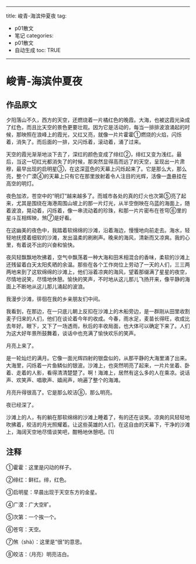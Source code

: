  ---
title: 峻青-海滨仲夏夜 
tag: 
- p01散文 
- 笔记
categories:
- p01散文 
- 自动生成
toc: TRUE
--- 
<h1 id="峻青-海滨仲夏夜">峻青-海滨仲夏夜</h1>
<h2 id="作品原文">作品原文</h2>
<p>夕阳落山不久，西方的天空，还燃烧着一片橘红色的晚霞。大海，也被这霞光染成了红色，而且比天空的景色更要壮观。因为它是活动的，每当一排排波浪涌起的时候，那映照在浪峰上的霞光，又红又亮，就像一片片霍霍①燃烧的火焰，闪烁着，消失了。而后面的一排，又闪烁着，滚动着，涌了过来。</p>
<p>天空的霞光渐渐地淡下去了，深红的颜色变成了绯红②，绯红又变为浅红。最后，当这一切红光都消失了的时候，那突然显得高而远了的天空，呈现出一片肃穆，最早出现的启明星③，在这深蓝色的天幕上闪烁起来了。它是那么大，那么亮，整个广漠④的天幕上只有它在那里放射着令人注目的光辉，活像一盏悬挂在高空的明灯。</p>
<p>夜色加浓，苍空中的“明灯”越来越多了。而城市各处的真的灯火也次第⑤亮了起来，尤其是围绕在海港周围山坡上的那一片灯光，从半空倒映在乌蓝的海面上，随着波浪，晃动着，闪烁着，像一串流动着的珍珠，和那一片片密布在苍穹⑥里的星斗互相辉映，煞⑦是好看。</p>
<p>在这幽美的夜色中，我踏着软绵绵的沙滩，沿着海边，慢慢地向前走去。海水，轻轻地抚摸着细软的沙滩，发出温柔的刷刷声。晚来的海风，清新而又凉爽。我的心里，有着说不出的兴奋和愉快。</p>
<p>夜风轻飘飘地吹拂着，空气中飘荡着一种大海和田禾相混合的香味，柔软的沙滩上还残留着白天太阳炙晒的余温。那些在各个工作岗位上劳动了一天的人们，三三两两地来到了这软绵绵的沙滩上，他们浴着凉爽的海风，望着那缀满了星星的夜空，尽情地说笑，尽情地休憩。愉快的笑声，不时地从这儿那儿飞扬开来，像平静的海面上不断地从这儿那儿涌起的波浪。</p>
<p>我漫步沙滩，徘徊在我的乡亲朋友们中间。</p>
<p>我看到，在那边，在一只底儿朝上反扣在沙滩上的木船旁边，是一群刚从田里收割麦子归来的人们，他们在谈论着今年的收成。今春，雨水足，麦苗长得旺，收成比去年好。眼下，又下了一场透雨，秋后的丰收局面，也大体可以确定下来了。人们为这大好年景所鼓舞着，谈话中也充满了愉快欢乐的笑声。</p>
<p>月亮上来了。</p>
<p>是一轮灿烂的满月。它像一面光辉四射的银盘似的，从那平静的大海里涌了出来。大海里，闪烁着一片鱼鳞似的银波。沙滩上，也突然明亮了起来，一片片坐着、卧着、走着的人影，看得清清楚楚了。啊！海滩上，居然有这么多的人在乘凉。说话声、欢笑声、唱歌声、嬉闹声，响遍了整个的海滩。</p>
<p>月亮升得很高了。它是那么皎洁⑧，那么明亮。</p>
<p>夜已经深了。</p>
<p>沙滩上的人，有的躺在那软绵绵的沙滩上睡着了，有的还在谈笑。凉爽的风轻轻地吹拂着，皎洁的月光照耀着。让这些英雄的人们，在这自由的天幕下，干净的沙滩上，海阔天空地尽情谈笑吧，酣畅地休憩吧。[1]</p>
<h2 id="注释">注释</h2>
<p>①霍霍：这里是闪动的样子。</p>
<p>②绯红：鲜红。绯，红色。</p>
<p>③启明星：早晨出现于天空东方的金星。</p>
<p>④广漠：广大空旷。</p>
<p>⑤次第：一个挨一个。</p>
<p>⑥苍穹：天空。</p>
<p>⑦煞（shà）：这里是“很”的意思。</p>
<p>⑧皎洁：（月亮）明亮洁白。</p>
